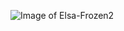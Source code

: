
![Image of Elsa-Frozen2](https://media1.s-nbcnews.com/j/newscms/2019_40/1487941/elsa-frozen-today-square-190930_9b00e4263b90a7a2da04c98b01babf94.fit-760w.jpg)
